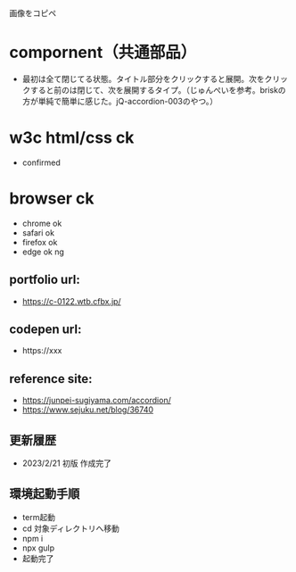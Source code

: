 画像をコピペ

# compornent（共通部品）
- 最初は全て閉じてる状態。タイトル部分をクリックすると展開。次をクリックすると前のは閉じて、次を展開するタイプ。（じゅんぺいを参考。briskの方が単純で簡単に感じた。jQ-accordion-003のやつ。）

# w3c html/css ck
- confirmed

# browser ck
- chrome ok
- safari ok
- firefox ok
- edge ok ng

## portfolio url:

- https://c-0122.wtb.cfbx.jp/

## codepen url:
- https://xxx

## reference site:
- https://junpei-sugiyama.com/accordion/
- https://www.sejuku.net/blog/36740

## 更新履歴

- 2023/2/21 初版 作成完了

## 環境起動手順
- term起動
- cd 対象ディレクトリへ移動
- npm i
- npx gulp
- 起動完了
